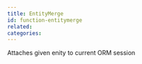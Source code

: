 ```yaml
---
title: EntityMerge
id: function-entitymerge
related:
categories:
---
```


Attaches given enity to current ORM session